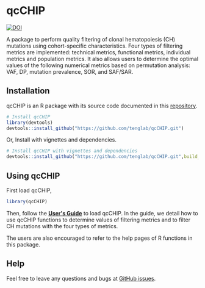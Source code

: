 # qcCHIP

[![DOI](https://zenodo.org/badge/960167508.svg)](https://doi.org/10.5281/zenodo.16421861)

A package to perform quality filtering of clonal hematopoiesis (CH) mutations using cohort-specific characteristics. Four types of filtering metrics are implemented: technical metrics, functional metrics, individual metrics and population metrics. It also allows users to determine the optimal values of the following numerical metrics based on permutation analysis: VAF, DP, mutation prevalence, SOR, and SAF/SAR. 

## Installation

qcCHIP is an R package with its source code documented in this [repository](https://github.com/tenglab/qcCHIP.git).


```R
# Install qcCHIP
library(devtools)
devtools::install_github("https://github.com/tenglab/qcCHIP.git")
```

Or, Install with vignettes and dependencies.

```R
# Install qcCHIP with vignettes and dependencies
devtools::install_github("https://github.com/tenglab/qcCHIP.git",build_vignettes = TRUE)
```

## Using qcCHIP
First load qcCHIP,
```R
library(qcCHIP)
```
Then, follow the [**User's Guide**](https://github.com/tenglab/qcCHIP/blob/main/vignettes/qcCHIP.pdf)
to load qcCHIP. In the guide, we detail how to use qcCHIP functions to determine values of filtering metrics and to filter CH
mutations with the four types of metrics.

The users are also encouraged to refer to the help pages of R functions in this package. 

## Help
Feel free to leave any questions and bugs at [GitHub issues](https://github.com/tenglab/qcCHIP/issues).
